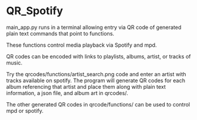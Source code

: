 # QR_Spotify
main_app.py runs in a terminal allowing entry via QR code of generated plain text commands that point to functions.

These functions control media playback via Spotify and mpd.

QR codes can be encoded with links to playlists, albums, artist, or tracks of music.

Try the qrcodes/functions/artist_search.png code and enter an artist with tracks available on spotify. The program will generate QR codes for each album referencing that artist and place them along with plain text information, a json file, and album art in qrcodes/.

The other generated QR codes in qrcode/functions/ can be used to control mpd or spotify.
